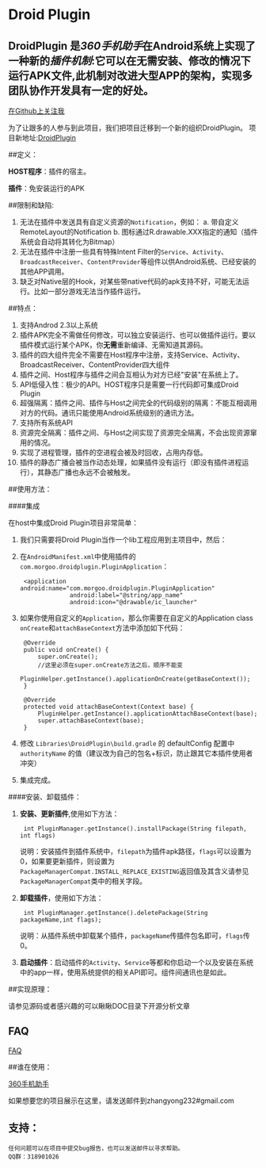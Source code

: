 Droid Plugin
======

DroidPlugin 是***360手机助手***在Android系统上实现了一种新的***插件机制***:它可以在无需安装、修改的情况下运行APK文件,此机制对改进大型APP的架构，实现多团队协作开发具有一定的好处。
-------

[在Github上关注我](https://github.com/cmzy)

为了让跟多的人参与到此项目，我们把项目迁移到一个新的组织DroidPlugin。
项目新地址:[DroidPlugin](https://github.com/DroidPluginTeam/DroidPlugin "DroidPlugin")

##定义：

   
   **HOST程序**：插件的宿主。
   
   **插件**：免安装运行的APK

##限制和缺陷:
    
 1. 无法在插件中发送具有自定义资源的`Notification`，例如： 
     a.  带自定义RemoteLayout的Notification
     b.  图标通过R.drawable.XXX指定的通知（插件系统会自动将其转化为Bitmap）
 2. 无法在插件中注册一些具有特殊Intent Filter的`Service`、`Activity`、`BroadcastReceiver`、`ContentProvider`等组件以供Android系统、已经安装的其他APP调用。
 3. 缺乏对Native层的Hook，对某些带native代码的apk支持不好，可能无法运行。比如一部分游戏无法当作插件运行。      
    
##特点：
  1. 支持Androd 2.3以上系统
  2. 插件APK完全不需做任何修改，可以独立安装运行、也可以做插件运行。要以插件模式运行某个APK，你**无需**重新编译、无需知道其源码。
  3. 插件的四大组件完全不需要在Host程序中注册，支持Service、Activity、BroadcastReceiver、ContentProvider四大组件
  4. 插件之间、Host程序与插件之间会互相认为对方已经"安装"在系统上了。
  5. API低侵入性：极少的API。HOST程序只是需要一行代码即可集成Droid Plugin
  6. 超强隔离：插件之间、插件与Host之间完全的代码级别的隔离：不能互相调用对方的代码。通讯只能使用Android系统级别的通讯方法。
  7. 支持所有系统API
  8. 资源完全隔离：插件之间、与Host之间实现了资源完全隔离，不会出现资源窜用的情况。
  9. 实现了进程管理，插件的空进程会被及时回收，占用内存低。
  10. 插件的静态广播会被当作动态处理，如果插件没有运行（即没有插件进程运行），其静态广播也永远不会被触发。
    
##使用方法：

####集成

在host中集成Droid Plugin项目非常简单：

1. 我们只需要将Droid Plugin当作一个lib工程应用到主项目中，然后：

2. 在`AndroidManifest.xml`中使用插件的`com.morgoo.droidplugin.PluginApplication`：


		<application android:name="com.morgoo.droidplugin.PluginApplication" 
					 android:label="@string/app_name"
					 android:icon="@drawable/ic_launcher" 

   
           
3. 如果你使用自定义的`Application`，那么你需要在自定义的Application class `onCreate`和`attachBaseContext`方法中添加如下代码：
    
	    @Override
	    public void onCreate() {
	        super.onCreate();
	        //这里必须在super.onCreate方法之后，顺序不能变
	        PluginHelper.getInstance().applicationOnCreate(getBaseContext());
	    }
	      
	    @Override
	    protected void attachBaseContext(Context base) {
	        PluginHelper.getInstance().applicationAttachBaseContext(base);
            super.attachBaseContext(base);
	    }

4.  修改 `Libraries\DroidPlugin\build.gradle` 的 defaultConfig 配置中 `authorityName` 的值（建议改为自己的包名+标识，防止跟其它本插件使用者冲突）

5.  集成完成。

####安装、卸载插件：

1. **安装、更新插件**,使用如下方法：

		int PluginManager.getInstance().installPackage(String filepath, int flags)
   
	说明：安装插件到插件系统中，`filepath`为插件apk路径，`flags`可以设置为0，如果要更新插件，则设置为`PackageManagerCompat.INSTALL_REPLACE_EXISTING`返回值及其含义请参见`PackageManagerCompat`类中的相关字段。
        
    
2. **卸载插件**，使用如下方法：
    

	    int PluginManager.getInstance().deletePackage(String packageName,int flags);

          
	说明：从插件系统中卸载某个插件，`packageName`传插件包名即可，`flags`传0。

3. **启动插件**：启动插件的`Activity`、`Service`等都和你启动一个以及安装在系统中的app一样，使用系统提供的相关API即可。组件间通讯也是如此。
    

##实现原理：
    
  请参见源码或者感兴趣的可以瞅瞅DOC目录下开源分析文章

 
## FAQ
	
 [FAQ](https://github.com/DroidPluginTeam/DroidPlugin/wiki/FAQ "FAQ")
	

##谁在使用：
	
 [360手机助手](http://sj.360.cn "360手机助手")

 如果想要您的项目展示在这里，请发送邮件到zhangyong232#gmail.com

## 支持：
	任何问题可以在项目中提交bug报告，也可以发送邮件以寻求帮助。
	QQ群：318901026
